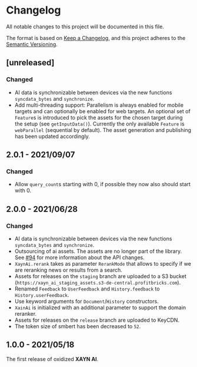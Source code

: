 # Changelog

All notable changes to this project will be documented in this file.

The format is based on [Keep a Changelog](https://keepachangelog.com/en/1.0.0/), and this project adheres to the [Semantic Versioning](http://semver.org/spec/v2.0.0.html).

## [unreleased]

### Changed

- AI data is synchronizable between devices via the new functions `syncdata_bytes` and `synchronize`.
- Add multi-threading support: Parallelism is always enabled for mobile targets and can optionally be enabled for web targets. An optional set of `Feature`s is introduced to pick the assets for the chosen target during the setup (see `getInputData()`). Currently the only available `Feature` is `webParallel` (sequential by default). The asset generation and publishing has been updated accordingly.

## 2.0.1 - 2021/09/07

### Changed

- Allow `query_count`s starting with 0, if possible they now also should start with 0.

## 2.0.0 - 2021/06/28

### Changed

- AI data is synchronizable between devices via the new functions `syncdata_bytes` and `synchronize`.
- Outsourcing of ai assets. The assets are no longer part of the library. See [#94](https://github.com/xaynetwork/xayn_ai/pull/94) for more information about the API changes.
- `XaynAi.rerank` takes as parameter `RerankMode` that allows to specify if we are reranking news or results from a search.
- Assets for releases on the `staging` branch are uploaded to a S3 bucket (`https://xayn_ai_staging_assets.s3-de-central.profitbricks.com`).
- Renamed `Feedback` to `UserFeedback` and `History.feedback` to `History.userFeedback`.
- Use keyword arguments for `Document`/`History` constructors.
- `XainAi` is initialized with an additional parameter to support the domain reranker.
- Assets for releases on the `release` branch are uploaded to KeyCDN.
- The token size of smbert has been decreased to `52`.

## 1.0.0 - 2021/05/18

The first release of oxidized **XAYN AI**.
